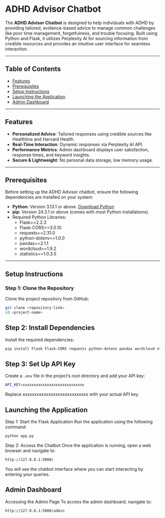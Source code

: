 # ADHD Advisor Chatbot

The **ADHD Advisor Chatbot** is designed to help individuals with ADHD by providing tailored, evidence-based advice to manage common challenges like poor time management, forgetfulness, and trouble focusing. Built using Python and Flask, it utilizes Perplexity AI for sourcing information from credible resources and provides an intuitive user interface for seamless interaction.

---

## Table of Contents
- [Features](#features)
- [Prerequisites](#prerequisites)
- [Setup Instructions](#setup-instructions)
- [Launching the Application](#launching-the-application)
- [Admin Dashboard](#admin-dashboard)
---

## Features
- **Personalized Advice**: Tailored responses using credible sources like Healthline and Harvard Health.
- **Real-Time Interaction**: Dynamic responses via Perplexity AI API.
- **Performance Metrics**: Admin dashboard displays user satisfaction, response times, and keyword insights.
- **Secure & Lightweight**: No personal data storage, low memory usage.

---

## Prerequisites
Before setting up the ADHD Advisor chatbot, ensure the following dependencies are installed on your system:

- **Python**: Version 3.13.1 or above. [Download Python](https://www.python.org/downloads/)
- **pip**: Version 24.3.1 or above (comes with most Python installations).
- Required Python Libraries:
  - Flask==2.2.3
  - Flask-CORS==3.0.10
  - requests==2.31.0
  - python-dotenv==1.0.0
  - pandas==2.1.1
  - wordcloud==1.9.2
  - statistics==1.0.3.5

---

## Setup Instructions

### Step 1: Clone the Repository
Clone the project repository from GitHub:
```bash
git clone <repository-link>
cd <project-name>
```
## Step 2: Install Dependencies

Install the required dependencies:

```bash
pip install Flask Flask-CORS requests python-dotenv pandas wordcloud statistics
```
## Step 3: Set Up API Key
Create a `.env` file in the project’s root directory and add your API key:
```bash
API_KEY=xxxxxxxxxxxxxxxxxxxxxxxxxxxx
```
Replace xxxxxxxxxxxxxxxxxxxxxxxxxxxx with your actual API key.

## Launching the Application
Step 1: Start the Flask Application
Run the application using the following command:
```bash
python app.py
```

Step 2: Access the Chatbot
Once the application is running, open a web browser and navigate to:
```bash
http://127.0.0.1:5000/
```
You will see the chatbot interface where you can start interacting by entering your queries.

## Admin Dashboard
Accessing the Admin Page
To access the admin dashboard, navigate to:
```bash
http://127.0.0.1:5000/admin
```

